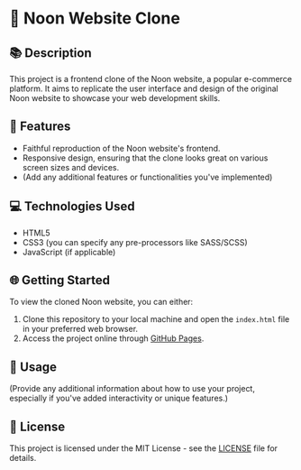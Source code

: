 # 🌟 Noon Website Clone

## 📚 Description
This project is a frontend clone of the Noon website, a popular e-commerce platform. It aims to replicate the user interface and design of the original Noon website to showcase your web development skills.

## 🚀 Features
- Faithful reproduction of the Noon website's frontend.
- Responsive design, ensuring that the clone looks great on various screen sizes and devices.
- (Add any additional features or functionalities you've implemented)

## 💻 Technologies Used
- HTML5
- CSS3 (you can specify any pre-processors like SASS/SCSS)
- JavaScript (if applicable)

## 🌐 Getting Started
To view the cloned Noon website, you can either:
1. Clone this repository to your local machine and open the `index.html` file in your preferred web browser.
2. Access the project online through [GitHub Pages](https://abdullahshafiq-20.github.io/Noon-clone/).

## 📝 Usage
(Provide any additional information about how to use your project, especially if you've added interactivity or unique features.)

## 📄 License
This project is licensed under the MIT License - see the [LICENSE](LICENSE) file for details.




